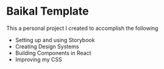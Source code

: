 # Baikal Template

This a personal project I created to accomplish the following
- Setting up and using Storybook
- Creating Design Systems
- Building Components in React
- Improving my CSS


